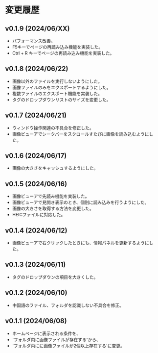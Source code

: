 # 変更履歴

## v0.1.9 (2024/06/XX)
* パフォーマンス改善。
* F5キーでページの再読み込み機能を実装した。
* Ctrl + R キーでページの再読み込み機能を実装した。

## v0.1.8 (2024/06/22)
* 画像以外のファイルを実行しないようにした。
* 画像ファイルのみをエクスポートするようにした。
* 複数ファイルのエクスポート機能を実装した。
* タグのドロップダウンリストのサイズを変更した。

## v0.1.7 (2024/06/21)
* ウィンドウ操作関連の不具合を修正した。
* 画像ビューアでシークバーをスクロールすたびに画像を読み込むようにした。

## v0.1.6 (2024/06/17)
* 画像の大きさをキャッシュするようにした。

## v0.1.5 (2024/06/16)
* 画像ビューアで先読み機能を実装した。
* 画像ビューアで見開き表示のとき、個別に読み込みを行うようにした。
* 画像の大きさを取得する方法を変更した。
* HEICファイルに対応した。

## v0.1.4 (2024/06/12)
* 画像ビューアで右クリックしたときにも、情報パネルを更新するようにした。

## v0.1.3 (2024/06/11)
* タグのドロップダウンの項目を大きくした。

## v0.1.2 (2024/06/10)
* 中国語のファイル、フォルダを認識しない不具合を修正。

## v0.1.1 (2024/06/08)
* ホームページに表示される条件を、
* 'フォルダ内に画像ファイルが存在する'から、
* 'フォルダ内にに画像ファイルが2個以上存在する'に変更。